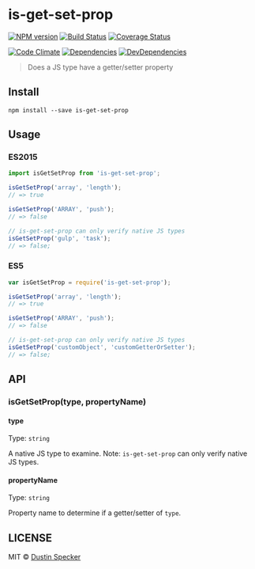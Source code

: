 # is-get-set-prop
[![NPM version](https://badge.fury.io/js/is-get-set-prop.svg)](https://badge.fury.io/js/is-get-set-prop) [![Build Status](https://travis-ci.org/dustinspecker/is-get-set-prop.svg)](https://travis-ci.org/dustinspecker/is-get-set-prop) [![Coverage Status](https://img.shields.io/coveralls/dustinspecker/is-get-set-prop.svg)](https://coveralls.io/r/dustinspecker/is-get-set-prop?branch=master)

[![Code Climate](https://codeclimate.com/github/dustinspecker/is-get-set-prop/badges/gpa.svg)](https://codeclimate.com/github/dustinspecker/is-get-set-prop) [![Dependencies](https://david-dm.org/dustinspecker/is-get-set-prop.svg)](https://david-dm.org/dustinspecker/is-get-set-prop/#info=dependencies&view=table) [![DevDependencies](https://david-dm.org/dustinspecker/is-get-set-prop/dev-status.svg)](https://david-dm.org/dustinspecker/is-get-set-prop/#info=devDependencies&view=table)

> Does a JS type have a getter/setter property

## Install
```
npm install --save is-get-set-prop
```

## Usage
### ES2015
```javascript
import isGetSetProp from 'is-get-set-prop';

isGetSetProp('array', 'length');
// => true

isGetSetProp('ARRAY', 'push');
// => false

// is-get-set-prop can only verify native JS types
isGetSetProp('gulp', 'task');
// => false;
```

### ES5
```javascript
var isGetSetProp = require('is-get-set-prop');

isGetSetProp('array', 'length');
// => true

isGetSetProp('ARRAY', 'push');
// => false

// is-get-set-prop can only verify native JS types
isGetSetProp('customObject', 'customGetterOrSetter');
// => false;
```

## API
### isGetSetProp(type, propertyName)
#### type
Type: `string`

A native JS type to examine. Note: `is-get-set-prop` can only verify native JS types.

#### propertyName
Type: `string`

Property name to determine if a getter/setter of `type`.

## LICENSE
MIT © [Dustin Specker](https://github.com/dustinspecker)

